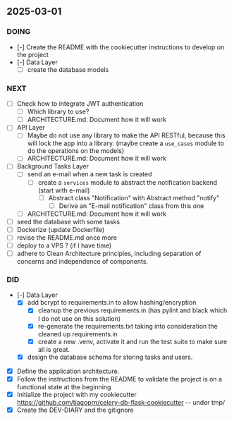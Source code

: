 ## 2025-03-01

### DOING

- [-] Create the README with the cookiecutter instructions to develop on the project
- [-] Data Layer
    - [ ] create the database models

### NEXT

- [ ] Check how to integrate JWT authentication
    - [ ] Which library to use?
    - [ ] ARCHITECTURE.md: Document how it will work
- [ ] API Layer
    - [ ] Maybe do not use any library to make the API RESTful, because this will lock the app into a library.
          (maybe create a `use_cases` module to do the operations on the models)
    - [ ] ARCHITECTURE.md: Document how it will work
- [ ] Background Tasks Layer
    - [ ] send an e-mail when a new task is created
        - [ ] create a `services` module to abstract the notification backend (start with e-mail)
            - [ ] Abstract class "Notification" with Abstract method "notify"
                - [ ] Derive an "E-mail notification" class from this one
    - [ ] ARCHITECTURE.md: Document how it will work
- [ ] seed the database with some tasks
- [ ] Dockerize (update Dockerfile)
- [ ] revise the README.md once more
- [ ] deploy to a VPS ? (if I have time)
- [ ] adhere to Clean Architecture principles, including separation of concerns and independence of components.

### DID

- [-] Data Layer
    - [x] add bcrypt to requirements.in to allow hashing/encryption
        - [x] cleanup the previous requirements.in (has pylint and black which I do not use on this solution)
        - [x] re-generate the requirements.txt taking into consideration the cleaned up requirements.in
        - [x] create a new .venv, activate it and run the test suite to make sure all is great.
    - [x] design the database schema for storing tasks and users.
- [x] Define the application architecture.
- [x] Follow the instructions from the README to validate the project is on a functional state at the beginning
- [x] Initialize the project with my cookiecutter <https://github.com/tiagoprn/celery-db-flask-cookiecutter> -- under tmp/
- [x] Create the DEV-DIARY and the gitignore
